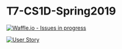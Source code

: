# T7-CS1D-Spring2019

[![Waffle.io - Issues in progress](https://badge.waffle.io/kevinvu01/T7-CS1D-Spring2019.png?label=in%20progress&title=In%20Progress)](http://waffle.io/kevinvu01/T7-CS1D-Spring2019)

[![User Story](https://img.shields.io/badge/User%20Story-Click%20here-blue.svg)](https://docs.google.com/document/d/1AF-3vD4z698ECxZNJVUZIhKR3KiTe3hSsiw7nDuStlY/edit?usp=sharing)

